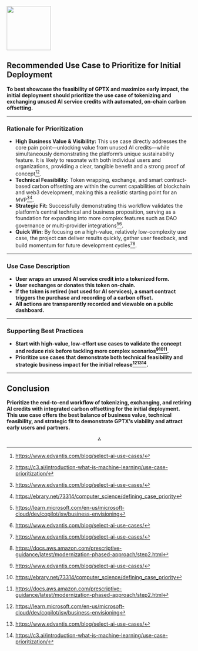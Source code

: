 <img src="https://r2cdn.perplexity.ai/pplx-full-logo-primary-dark%402x.png" class="logo" width="120"/>

## Recommended Use Case to Prioritize for Initial Deployment

**To best showcase the feasibility of GPTX and maximize early impact, the initial deployment should prioritize the use case of tokenizing and exchanging unused AI service credits with automated, on-chain carbon offsetting.**

---

### Rationale for Prioritization

- **High Business Value \& Visibility:** This use case directly addresses the core pain point—unlocking value from unused AI credits—while simultaneously demonstrating the platform’s unique sustainability feature. It is likely to resonate with both individual users and organizations, providing a clear, tangible benefit and a strong proof of concept[^3][^4].
- **Technical Feasibility:** Token wrapping, exchange, and smart contract-based carbon offsetting are within the current capabilities of blockchain and web3 development, making this a realistic starting point for an MVP[^3][^5].
- **Strategic Fit:** Successfully demonstrating this workflow validates the platform’s central technical and business proposition, serving as a foundation for expanding into more complex features such as DAO governance or multi-provider integrations[^2][^3].
- **Quick Win:** By focusing on a high-value, relatively low-complexity use case, the project can deliver results quickly, gather user feedback, and build momentum for future development cycles[^3][^7].

---

### Use Case Description

- **User wraps an unused AI service credit into a tokenized form.**
- **User exchanges or donates this token on-chain.**
- **If the token is retired (not used for AI services), a smart contract triggers the purchase and recording of a carbon offset.**
- **All actions are transparently recorded and viewable on a public dashboard.**

---

### Supporting Best Practices

- **Start with high-value, low-effort use cases to validate the concept and reduce risk before tackling more complex scenarios[^3][^5][^7].**
- **Prioritize use cases that demonstrate both technical feasibility and strategic business impact for the initial release[^2][^3][^4].**

---

## Conclusion

**Prioritize the end-to-end workflow of tokenizing, exchanging, and retiring AI credits with integrated carbon offsetting for the initial deployment. This use case offers the best balance of business value, technical feasibility, and strategic fit to demonstrate GPTX’s viability and attract early users and partners.**

<div style="text-align: center">⁂</div>

[^1]: https://guides.visual-paradigm.com/driving-successful-software-development-with-the-use-case-driven-approach-real-life-templates-and-examples/

[^2]: https://learn.microsoft.com/en-us/microsoft-cloud/dev/copilot/isv/business-envisioning

[^3]: https://www.edvantis.com/blog/select-ai-use-cases/

[^4]: https://c3.ai/introduction-what-is-machine-learning/use-case-prioritization/

[^5]: https://ebrary.net/73314/computer_science/defining_case_priority

[^6]: https://pdfs.semanticscholar.org/5955/b5c06e4d4c38e1525dc21ba12a2589ee41a1.pdf

[^7]: https://docs.aws.amazon.com/prescriptive-guidance/latest/modernization-phased-approach/step2.html

[^8]: http://home.iscte-iul.pt/~hro/RUPSmallProjects/core.base_rup/tasks/prioritize_use_cases_E6E4D9A0.html

